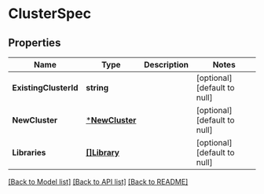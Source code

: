 # ClusterSpec

## Properties
Name | Type | Description | Notes
------------ | ------------- | ------------- | -------------
**ExistingClusterId** | **string** |  | [optional] [default to null]
**NewCluster** | [***NewCluster**](NewCluster.md) |  | [optional] [default to null]
**Libraries** | [**[]Library**](Library.md) |  | [optional] [default to null]

[[Back to Model list]](../README.md#documentation-for-models) [[Back to API list]](../README.md#documentation-for-api-endpoints) [[Back to README]](../README.md)



